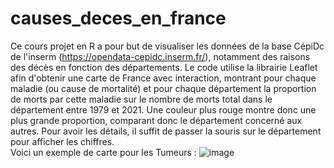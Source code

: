 # causes_deces_en_france
Ce cours projet en R a pour but de visualiser les données de la base CépiDc de l'inserm (https://opendata-cepidc.inserm.fr/), notamment des raisons des décès en fonction des départements. 
Le code utilise la librairie Leaflet afin d'obtenir une carte de France avec interaction, montrant pour chaque maladie (ou cause de mortalité) et pour chaque département la proportion de morts par cette maladie sur le nombre de morts total dans le département entre 1979 et 2021. Une couleur plus rouge montre donc une plus grande proportion, comparant donc le département concerné aux autres. Pour avoir les détails, il suffit de passer la souris sur le département pour afficher les chiffres. 
<br />
Voici un exemple de carte pour les Tumeurs : 
![image](https://github.com/TibanDorel/causes_deces_en_france/assets/150367819/dcb950de-a9e7-4179-8515-9a06c5276a3c)

